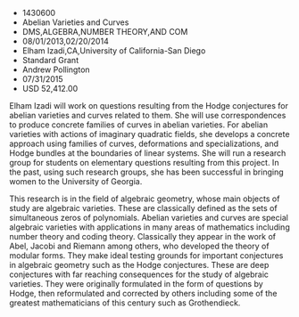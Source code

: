 
* 1430600
* Abelian Varieties and Curves
* DMS,ALGEBRA,NUMBER THEORY,AND COM
* 08/01/2013,02/20/2014
* Elham Izadi,CA,University of California-San Diego
* Standard Grant
* Andrew Pollington
* 07/31/2015
* USD 52,412.00

Elham Izadi will work on questions resulting from the Hodge conjectures for
abelian varieties and curves related to them. She will use correspondences to
produce concrete families of curves in abelian varieties. For abelian varieties
with actions of imaginary quadratic fields, she develops a concrete approach
using families of curves, deformations and specializations, and Hodge bundles at
the boundaries of linear systems. She will run a research group for students on
elementary questions resulting from this project. In the past, using such
research groups, she has been successful in bringing women to the University of
Georgia.

This research is in the field of algebraic geometry, whose main objects of study
are algebraic varieties. These are classically defined as the sets of
simultaneous zeros of polynomials. Abelian varieties and curves are special
algebraic varieties with applications in many areas of mathematics including
number theory and coding theory. Classically they appear in the work of Abel,
Jacobi and Riemann among others, who developed the theory of modular forms. They
make ideal testing grounds for important conjectures in algebraic geometry such
as the Hodge conjectures. These are deep conjectures with far reaching
consequences for the study of algebraic varieties. They were originally
formulated in the form of questions by Hodge, then reformulated and corrected by
others including some of the greatest mathematicians of this century such as
Grothendieck.
